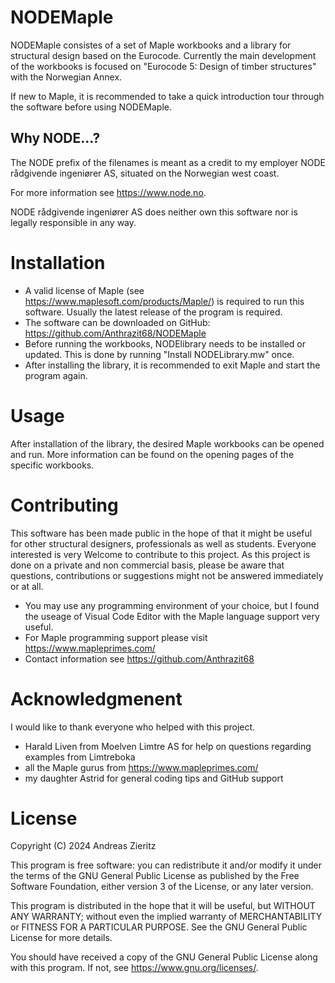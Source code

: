 # NODEMaple
NODEMaple consistes of a set of Maple workbooks and a library for structural design based on the Eurocode.
Currently the main development of the workbooks is focused on "Eurocode 5: Design of timber structures" with the Norwegian Annex.

If new to Maple, it is recommended to take a quick introduction tour through the software before using NODEMaple.

## Why NODE...?
The NODE prefix of the filenames is meant as a credit to my employer NODE rådgivende ingeniører AS, situated on the Norwegian west coast.

For more information see https://www.node.no.

NODE rådgivende ingeniører AS does neither own this software nor is legally responsible in any way.

# Installation
- A valid license of Maple (see https://www.maplesoft.com/products/Maple/) is required to run this software. Usually the latest release of the program is required.
- The software can be downloaded on GitHub: https://github.com/Anthrazit68/NODEMaple
- Before running the workbooks, NODElibrary needs to be installed or updated. This is done by running "Install NODELibrary.mw" once.
- After installing the library, it is recommended to exit Maple and start the program again.

# Usage
After installation of the library, the desired Maple workbooks can be opened and run. More information can be found on the opening pages of the specific workbooks.

# Contributing
This software has been made public in the hope of that it might be useful for other structural designers, professionals as well as students.
Everyone interested is very Welcome to contribute to this project.
As this project is done on a private and non commercial basis, please be aware that questions, contributions or suggestions might not be answered immediately or at all.

- You may use any programming environment of your choice, but I found the useage of Visual Code Editor with the Maple language support very useful.
- For Maple programming support please visit https://www.mapleprimes.com/
- Contact information see https://github.com/Anthrazit68

# Acknowledgmenent
I would like to thank everyone who helped with this project.

- Harald Liven from Moelven Limtre AS for help on questions regarding examples from Limtreboka
- all the Maple gurus from https://www.mapleprimes.com/
- my daughter Astrid for general coding tips and GitHub support

# License
Copyright (C) 2024  Andreas Zieritz

This program is free software: you can redistribute it and/or modify
it under the terms of the GNU General Public License as published by
the Free Software Foundation, either version 3 of the License, or
any later version.

This program is distributed in the hope that it will be useful,
but WITHOUT ANY WARRANTY; without even the implied warranty of
MERCHANTABILITY or FITNESS FOR A PARTICULAR PURPOSE.  See the
GNU General Public License for more details.

You should have received a copy of the GNU General Public License
along with this program.  If not, see <https://www.gnu.org/licenses/>.
